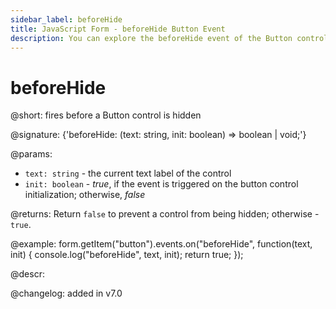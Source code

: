 ```yaml
---
sidebar_label: beforeHide
title: JavaScript Form - beforeHide Button Event 
description: You can explore the beforeHide event of the Button control of Form in the documentation of the DHTMLX JavaScript UI library. Browse developer guides and API reference, try out code examples and live demos, and download a free 30-day evaluation version of DHTMLX Suite 7.
---
```


# beforeHide

@short: fires before a Button control is hidden

@signature: {'beforeHide: (text: string, init: boolean) => boolean | void;'}

@params:
- `text: string` - the current text label of the control
- `init: boolean` - *true*, if the event is triggered on the button control initialization; otherwise, *false*

@returns:
Return `false` to prevent a control from being hidden; otherwise - `true`.

@example:
form.getItem("button").events.on("beforeHide", function(text, init) {
    console.log("beforeHide", text, init);
    return true;
});

@descr:

@changelog: added in v7.0
